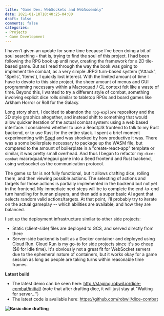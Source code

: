 ```yaml
---
title: "Game Dev: WebSockets and WebAssembly"
date: 2021-01-10T10:40:25-04:00
draft: false
comments: false
categories:
- Projects
- Game Development
---
```


I haven't given an update for some time because I've been doing a bit of soul searching - that is, trying to find the soul of this project. I had been following the RPG book up until now, creating the framework for a 2D tile-based game. But as I read through the way the book was going to implement the combat, as a very simple JRPG turn-based system ('Attack', 'Spells', 'Items'), I quickly lost interest. With the limited amount of time I have to devote to this side project, the sheer amount of menus and GUI programming necessary within a Macroquad / GL context felt like a waste of time. Beyond this, I wanted to try a different style of combat, something involving explicit dice rolls similar to tabletop RPGs and board games like Arkham Horror or Roll for the Galaxy.

Long story short, I decided to abandon the `rpg-explore` repository and the 2D style graphics altogether, and instead shift to something that would allow quicker iteration of the actual combat system: using a web based interface. I considered whether to use a React/JS frontend to talk to my Rust backend, or to use Rust for the entire stack. I spent a brief moment experimenting with [Seed](https://seed-rs.org/) and was shocked by how productive it was. There was a some boilerplate necessary to package up the WASM file, but compared to the amount of boilerplate in a "create-react-app" template or similar, it was pretty small overhead. And thus I began to refactor my `dice-combat` macroquad/megaui game into a Seed frontend and Rust backend, using websocket as the communication protocol.

The game so far is not fully functional, but it allows drafting dice, rolling them, and then viewing possible actions. The selecting of actions and targets for those actions is partially implemented in the backend but not yet in the frontend. My immediate next steps will be to complete the end-to-end turn handling for human players, and then add a super basic AI agent that selects random valid actions/targets. At that point, I'll probably try to iterate on the actual gameplay -- which abilities are available, and how they are balanced.

I set up the deployment infrastructure similar to other side projects:
* Static (client-side) files are deployed to GCS, and served directly from there
* Server-side backend is built as a Docker container and deployed using Cloud Run. Cloud Run is my go-to for side projects since it's so cheap ($0 for idle time). It's obviously not a great fit for WebSocket servers due to the ephemeral nature of containers, but it works okay for a game session as long as people are taking turns within reasonable time frames.

**Latest build**

* The latest demo can be seen here: http://staging.robwil.io/dice-combat/initial/ (note that after drafting dice, it will just stay at "Waiting for server...")
* The latest code is available here: https://github.com/robwil/dice-combat

**![Basic dice drafting](/images/game_dev/2021-01-10-dice_combat.png)**